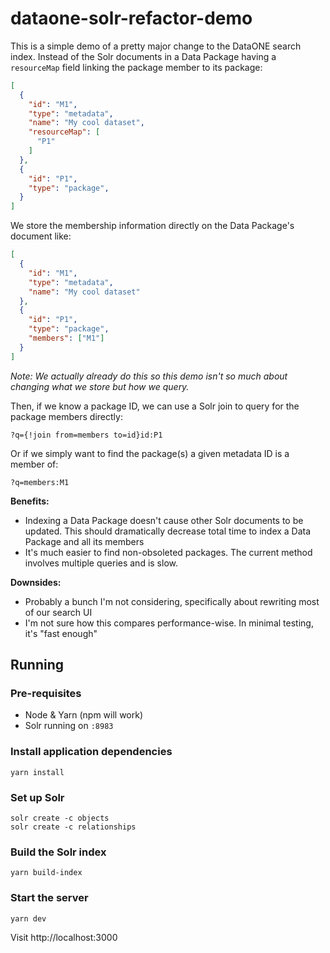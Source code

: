 # dataone-solr-refactor-demo

This is a simple demo of a pretty major change to the DataONE search index.
Instead of the Solr documents in a Data Package having a `resourceMap` field linking the package member to its package:

```json
[
  {
    "id": "M1",
    "type": "metadata",
    "name": "My cool dataset",
    "resourceMap": [
      "P1"
    ]
  },
  {
    "id": "P1",
    "type": "package",
  }
]
```

We store the membership information directly on the Data Package's document like:

```json
[
  {
    "id": "M1",
    "type": "metadata",
    "name": "My cool dataset"
  },
  {
    "id": "P1",
    "type": "package",
    "members": ["M1"]
  }
]
```

_Note: We actually already do this so this demo isn't so much about changing what we store but how we query._

Then, if we know a package ID, we can use a Solr join to query for the package members directly:

```
?q={!join from=members to=id}id:P1
```

Or if we simply want to find the package(s) a given metadata ID is a member of:

```
?q=members:M1
```

**Benefits:**

- Indexing a Data Package doesn't cause other Solr documents to be updated. This should dramatically decrease total time to index a Data Package and all its members
- It's much easier to find non-obsoleted packages. The current method involves multiple queries and is slow.

**Downsides:**

- Probably a bunch I'm not considering, specifically about rewriting most of our search UI
- I'm not sure how this compares performance-wise. In minimal testing, it's "fast enough"

## Running

### Pre-requisites

- Node & Yarn (npm will work)
- Solr running on `:8983`

### Install application dependencies

```
yarn install
```

### Set up Solr

```
solr create -c objects
solr create -c relationships
```

### Build the Solr index

```
yarn build-index
```

### Start the server

```
yarn dev
```

Visit http://localhost:3000
